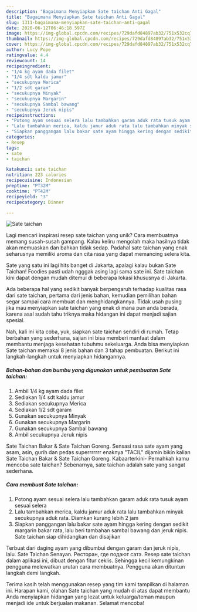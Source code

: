 ```yaml
---
description: "Bagaimana Menyiapkan Sate taichan Anti Gagal"
title: "Bagaimana Menyiapkan Sate taichan Anti Gagal"
slug: 1311-bagaimana-menyiapkan-sate-taichan-anti-gagal
date: 2020-06-12T06:46:18.597Z
image: https://img-global.cpcdn.com/recipes/729dafd84897ab32/751x532cq70/sate-taichan-foto-resep-utama.jpg
thumbnail: https://img-global.cpcdn.com/recipes/729dafd84897ab32/751x532cq70/sate-taichan-foto-resep-utama.jpg
cover: https://img-global.cpcdn.com/recipes/729dafd84897ab32/751x532cq70/sate-taichan-foto-resep-utama.jpg
author: Lucy Pope
ratingvalue: 4.4
reviewcount: 14
recipeingredient:
- "1/4 kg ayam dada filet"
- "1/4 sdt kaldu jamur"
- "secukupnya Merica"
- "1/2 sdt garam"
- "secukupnya Minyak"
- "secukupnya Margarin"
- "secukupnya Sambal bawang"
- "secukupnya Jeruk nipis"
recipeinstructions:
- "Potong ayam sesuai selera lalu tambahkan garam aduk rata tusuk ayam sesuai selera"
- "Lalu tambahkan merica, kaldu jamur aduk rata lalu tambahkan minyak secukupnya aduk rata. Diamkan kurang lebih 2 jam"
- "Siapkan panggangan lalu bakar sate ayam hingga kering dengan sedikit margarin bakar rata, lalu beri tambahan sambal bawang dan jeruk nipis. Sate taichan siap dihidangkan dan disajikan"
categories:
- Resep
tags:
- sate
- taichan

katakunci: sate taichan 
nutrition: 223 calories
recipecuisine: Indonesian
preptime: "PT32M"
cooktime: "PT42M"
recipeyield: "3"
recipecategory: Dinner

---
```



![Sate taichan](https://img-global.cpcdn.com/recipes/729dafd84897ab32/751x532cq70/sate-taichan-foto-resep-utama.jpg)

Lagi mencari inspirasi resep sate taichan yang unik? Cara membuatnya memang susah-susah gampang. Kalau keliru mengolah maka hasilnya tidak akan memuaskan dan bahkan tidak sedap. Padahal sate taichan yang enak seharusnya memiliki aroma dan cita rasa yang dapat memancing selera kita.

Sate yang satu ini lagi hits banget di Jakarta, apalagi kalau bukan Sate Taichan! Foodies pasti udah ngggak asing lagi sama sate ini. Sate taichan kini dapat dengan mudah ditemui di beberapa lokasi khususnya di Jakarta.

Ada beberapa hal yang sedikit banyak berpengaruh terhadap kualitas rasa dari sate taichan, pertama dari jenis bahan, kemudian pemilihan bahan segar sampai cara membuat dan menghidangkannya. Tidak usah pusing jika mau menyiapkan sate taichan yang enak di mana pun anda berada, karena asal sudah tahu triknya maka hidangan ini dapat menjadi sajian spesial.


Nah, kali ini kita coba, yuk, siapkan sate taichan sendiri di rumah. Tetap berbahan yang sederhana, sajian ini bisa memberi manfaat dalam membantu menjaga kesehatan tubuhmu sekeluarga. Anda bisa menyiapkan Sate taichan memakai 8 jenis bahan dan 3 tahap pembuatan. Berikut ini langkah-langkah untuk menyiapkan hidangannya.

<!--inarticleads1-->

##### Bahan-bahan dan bumbu yang digunakan untuk pembuatan Sate taichan:

1. Ambil 1/4 kg ayam dada filet
1. Sediakan 1/4 sdt kaldu jamur
1. Sediakan secukupnya Merica
1. Sediakan 1/2 sdt garam
1. Gunakan secukupnya Minyak
1. Gunakan secukupnya Margarin
1. Gunakan secukupnya Sambal bawang
1. Ambil secukupnya Jeruk nipis


Sate Taichan Bakar &amp; Sate Taichan Goreng. Sensasi rasa sate ayam yang asam, asin, gurih dan pedas superrrrrrr enaknya &#34;TACIL&#34; dijamin bikin kalian Sate Taichan Bakar &amp; Sate Taichan Goreng. Kabaarterkini- Pernahkah kamu mencoba sate taichan? Sebenarnya, sate taichan adalah sate yang sangat sederhana. 

<!--inarticleads2-->

##### Cara membuat Sate taichan:

1. Potong ayam sesuai selera lalu tambahkan garam aduk rata tusuk ayam sesuai selera
1. Lalu tambahkan merica, kaldu jamur aduk rata lalu tambahkan minyak secukupnya aduk rata. Diamkan kurang lebih 2 jam
1. Siapkan panggangan lalu bakar sate ayam hingga kering dengan sedikit margarin bakar rata, lalu beri tambahan sambal bawang dan jeruk nipis. Sate taichan siap dihidangkan dan disajikan


Terbuat dari daging ayam yang dibumbui dengan garam dan jeruk nipis, lalu. Sate Taichan Senayan. Ресторан, где подают сатэ. Resep sate taichan dalam aplikasi ini, dibuat dengan fitur ceklis. Sehingga kecil kemungkinan pengguna melewatkan urutan cara membuatnya. Pengguna akan dituntun langkah demi langkah. 

Terima kasih telah menggunakan resep yang tim kami tampilkan di halaman ini. Harapan kami, olahan Sate taichan yang mudah di atas dapat membantu Anda menyiapkan hidangan yang lezat untuk keluarga/teman maupun menjadi ide untuk berjualan makanan. Selamat mencoba!

